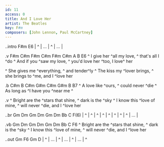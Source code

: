```yaml
---
id: 11
access: 0
title: And I Love Her
artist: The Beatles
key: F#m
composers: [John Lennon, Paul McCartney]
---
```

..intro F#m E6
| ^ | ... | ^ | ... |

.v F#m C#m F#m C#m F#m C#m A B E6
^ I give her ^all my love, ^ that's all I ^do 
^ And if you ^saw my love, ^ you'd love her ^too, I love^ her

^ She gives me ^everything, ^ and tender^ly 
^ The kiss my ^lover brings, ^ she brings to ^me, and I ^love her

.b C#m B C#m G#m C#m G#m B B7
^ A love like ^ours, ^ could never ^die 
^ As long as ^I have you ^near me ^

.v
^ Bright are the ^stars that shine, ^ dark is the ^sky 
^ I know this ^love of mine, ^ will never ^die, and I ^love her

..br Gm Dm Gm Dm Gm Dm Bb C F(6)
| ^ | ^ | ^ | ^ | ^ | ^ | ^ | ^ | ... |

.vb Gm Dm Gm Dm Gm Dm Bb C F6
^ Bright are the ^stars that shine, ^ dark is the ^sky 
^ I know this ^love of mine, ^ will never ^die, and I ^love her

..out Gm F6 Gm D
| ^ | ... | ^ | ... | ^ | ... | ^